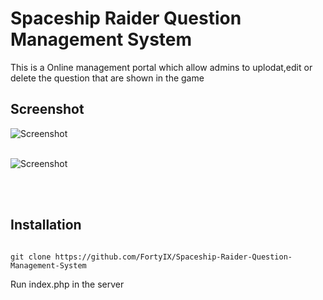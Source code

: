 # Spaceship Raider Question Management System
This is a Online management portal which allow admins to uplodat,edit or delete the question that are shown in the game


## Screenshot 

![Screenshot](http://fuzhang.io/storage/Web_scrn1.png)
</br>
</br>

![Screenshot](http://fuzhang.io/storage/Web_scrn2.png)



</br>
</br>

## Installation 

```shell

git clone https://github.com/FortyIX/Spaceship-Raider-Question-Management-System

```
Run index.php in the server



